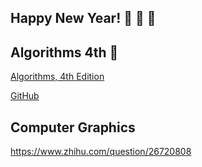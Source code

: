 ## Happy New Year! :gift: :tada: :bell:

## Algorithms 4th :memo: 

[Algorithms, 4th Edition ](https://algs4.cs.princeton.edu/home/)

[GitHub](https://github.com/kevin-wayne/algs4)

## Computer Graphics

https://www.zhihu.com/question/26720808
